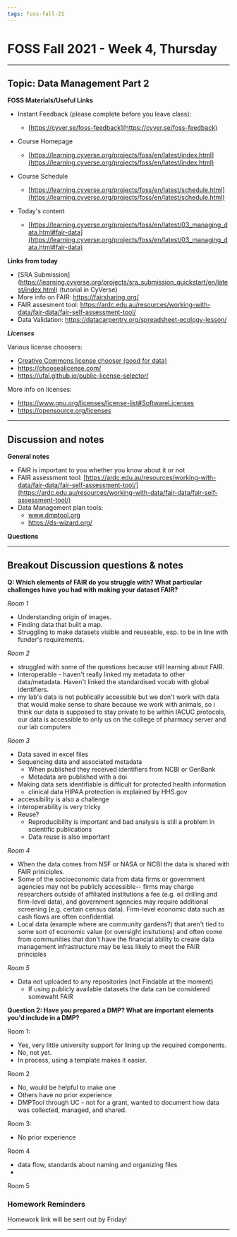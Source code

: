 ```yaml
---
tags: foss-fall-21
---
```


# FOSS Fall 2021 - Week 4, Thursday



----
## Topic: Data Management Part 2

**FOSS Materials/Useful Links**


- Instant Feedback (please complete before you leave class):
    - [https://cyver.se/foss-feedback](https://cyver.se/foss-feedback)
- Course Homepage 
    - [https://learning.cyverse.org/projects/foss/en/latest/index.html](https://learning.cyverse.org/projects/foss/en/latest/index.html)
- Course Schedule 
    - [https://learning.cyverse.org/projects/foss/en/latest/schedule.html](https://learning.cyverse.org/projects/foss/en/latest/schedule.html)

- Today's content
    - [https://learning.cyverse.org/projects/foss/en/latest/03_managing_data.html#fair-data](https://learning.cyverse.org/projects/foss/en/latest/03_managing_data.html#fair-data)

**Links from today**

- [SRA Submission] (https://learning.cyverse.org/projects/sra_submission_quickstart/en/latest/index.html) (tutorial in CyVerse)
- More info on FAIR: https://fairsharing.org/
- FAIR assesment tool: https://ardc.edu.au/resources/working-with-data/fair-data/fair-self-assessment-tool/
- Data Validation: https://datacarpentry.org/spreadsheet-ecology-lesson/

***Licenses***

Various license choosers:


- [Creative Commons license chooser (good for data)](https://chooser-beta.creativecommons.org/)
- https://choosealicense.com/
- https://ufal.github.io/public-license-selector/

More info on licenses:

- https://www.gnu.org/licenses/license-list#SoftwareLicenses
- https://opensource.org/licenses

---- 
## Discussion and notes

**General notes**
- FAIR is important to you whether you know about it or not
- FAIR assessment tool: [https://ardc.edu.au/resources/working-with-data/fair-data/fair-self-assessment-tool/](https://ardc.edu.au/resources/working-with-data/fair-data/fair-self-assessment-tool/)
- Data Management plan tools:
    - www.dmptool.org
    - https://ds-wizard.org/

**Questions**


---


## Breakout Discussion questions & notes

**Q: Which elements of FAIR do you struggle with? What particular challenges have you had with making your dataset FAIR?**

*Room 1* 

- Understanding origin of images. 
- Finding data that built a map. 
- Struggling to make datasets visible and reuseable, esp. to be in line with funder's requirements.



*Room 2*
- struggled with some of the questions because still learning about FAIR. 
- Interoperable - haven't really linked my metadata to other data/metadata. Haven't linked the standardised vocab with global identifiers.
- my lab's data is not publically accessible but we don't work with data that would make sense to share because we work with animals, so i think our data is supposed to stay private to be within IACUC protocols, our data is accessible to only us on the college of pharmacy server and our lab computers

*Room 3*

- Data saved in excel files
- Sequencing data and associated metadata
    - When published they received identifiers from NCBI or GenBank
    - Metadata are published with a doi
- Making data sets identifiable is difficult for protected health information
    - clinical data HIPAA protection is explained by HHS.gov
- accessibility is also a challenge
- interoperability is very tricky
- Reuse? 
    - Reproducibility is important and bad analysis is still a problem in scientific publications
    - Data reuse is also important


*Room 4*
- When the data comes from NSF or NASA or NCBI the data is shared with FAIR priniciples.
- Some of the socioeconomic data from data firms or government agencies may not be publicly accessible-- firms may charge researchers outside of affiliated institutions a fee (e.g. oil drilling and firm-level data), and government agencies may require additional screening (e.g. certain census data). Firm-level economic data such as cash flows are often confidential. 
- Local data (example where are community gardens?) that aren't tied to some sort of economic value (or oversight insitutions) and often come from communities that don't have the financial ability to create data management infrastructure may be less likely to meet the FAIR principles

*Room 5*
- Data not uploaded to any repositories (not Findable at the moment)
    - If using publicly available datasets the data can be considered somewaht FAIR

**Question 2: Have you prepared a DMP? What are important elements you'd include in a DMP?**

Room 1:

- Yes, very little university support for lining up the required components.
- No, not yet.
- In process, using a template makes it easier.

Room 2
- No, would be helpful to make one
- Others have no prior experience
- DMPTool through UC - not for a grant, wanted to document how data was collected, managed, and shared. 

Room 3:
- No prior experience

Room 4

- data flow, standards about naming and organizing files
- 



Room 5

### Homework Reminders

Homework link will be sent out by Friday!

----
